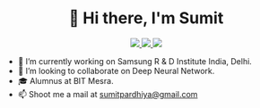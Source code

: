 <h1 align="center">
👋 Hi there, I'm Sumit
</h1>


<p align="center">
<a href="https://linkedin.com/in/sumit-pardhiya-61b248187/">
    <img src="https://img.shields.io/badge/sumit pardhiya-0077B5?style=for-the-badge&logo=linkedin&logoColor=white">
<a/>
<a href="https://github.com/sumitpardhiya">
    <img src="https://img.shields.io/badge/sumitpardhiya-100000?style=for-the-badge&logo=github&logoColor=white">
   <a/>
<a href="https://kaggle.com/sumitpardhiya">
    <img src="https://img.shields.io/badge/sumitpardhiya-20BEFF?style=for-the-badge&logo=Kaggle&logoColor=white">
  <a/>

  </p> 
  
  - 🔭 I’m currently working on Samsung R & D Institute India, Delhi.
  - 👯 I’m looking to collaborate on Deep Neural Network.
  - 🎓 Alumnus at BIT Mesra.
  - 📫 Shoot me a mail at sumitpardhiya@gmail.com
<!--
**sumitpardhiya/sumitpardhiya** is a ✨ _special_ ✨ repository because its `README.md` (this file) appears on your GitHub profile.

Here are some ideas to get you started:


- 🌱 I’m currently learning ...
 
- 🤔 I’m looking for help with ...
- 💬 Ask me about ...
- 📫 How to reach me: ...
- 😄 Pronouns: ...
- ⚡ Fun fact: ...
-->
